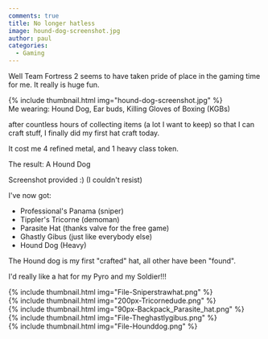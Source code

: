 ```yaml
---
comments: true
title: No longer hatless
image: hound-dog-screenshot.jpg
author: paul
categories:
  - Gaming
---
```

Well Team Fortress 2 seems to have taken pride of place in the gaming time for me. It really is huge fun.


{% include thumbnail.html img="hound-dog-screenshot.jpg" %}  
Me wearing: Hound Dog, Ear buds, Killing Gloves of Boxing (KGBs)


after countless hours of collecting items (a lot I want to keep) so that I can craft stuff, I finally did my first hat craft today.

It cost me 4 refined metal, and 1 heavy class token.

The result: A Hound Dog

Screenshot provided :) (I couldn't resist)

I've now got:

  * Professional's Panama (sniper)
  * Tippler's Tricorne (demoman)
  * Parasite Hat (thanks valve for the free game)
  * Ghastly Gibus (just like everybody else)
  * Hound Dog (Heavy)

The Hound dog is my first "crafted" hat, all other have been "found".

I'd really like a hat for my Pyro and my Soldier!!!

{% include thumbnail.html img="File-Sniperstrawhat.png" %}  
{% include thumbnail.html img="200px-Tricornedude.png" %}  
{% include thumbnail.html img="90px-Backpack_Parasite_hat.png" %}  
{% include thumbnail.html img="File-Theghastlygibus.png" %}  
{% include thumbnail.html img="File-Hounddog.png" %}  
